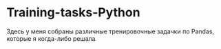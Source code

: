 # Training-tasks-Python
Здесь у меня собраны различные тренировочные задачки по Pandas, которые я когда-либо решала
